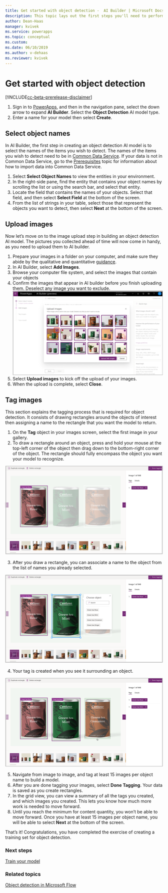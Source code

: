 ```yaml
---
title: Get started with object detection -  AI Builder | Microsoft Docs
description: This topic lays out the first steps you'll need to perform in building an object detection AI model. 
author: Dean-Haas
manager: kvivek
ms.service: powerapps
ms.topic: conceptual
ms.custom: 
ms.date: 06/10/2019
ms.author: v-dehaas
ms.reviewer: kvivek
---
```


# Get started with object detection

[!INCLUDE[cc-beta-prerelease-disclaimer](./includes/cc-beta-prerelease-disclaimer.md)]

1. Sign in to [PowerApps](https://web.powerapps.com), and then in the navigation pane, select the down arrow to expand **AI Builder**. Select the **Object Detection** AI model type.
2. Enter a name for your model then select **Create**.

## Select object names

In AI Builder, the first step in creating an object detection AI model is to select the names of the items you wish to detect. The names of the items you wish to detect need to be in [Common Data Service](/maker/common-data-service/data-platform-intro). If your data is not in Common Data Service, go to the [Prerequisites](build-model.md#prerequisites) topic for information about how to import data into Common Data Service. 
1. Select **Select Object Names** to view the entities in your environment. 
2. In the right-side pane, find the entity that contains your object names by scrolling the list or using the search bar, and select that entity.
3. Locate the field that contains the names of your objects. Select that field, and then select **Select Field** at the bottom of the screen.
4. From the list of strings in your table, select those that represent the objects you want to detect, then select **Next** at the bottom of the screen.

## Upload images
 Now let’s move on to the image upload step in building an object detection AI model. The pictures you collected ahead of time will now come in handy, as you need to upload them to AI builder.
1. Prepare your images in a folder on your computer, and make sure they abide by the qualitative and quantitative [guidance](collect-images.md).
2. In AI Builder, select **Add Images**.
3. Browse your computer file system, and select the images that contain your objects
4. Confirm the images that appear in AI builder before you finish uploading them. Deselect any image you want to exclude.
![Select images screen](media/select-images.png "Select images screen")
5.  Select **Upload images** to kick off the upload of your images.
6. When the upload is complete, select **Close**.


## Tag images
This section explains the tagging process that is required for object detection. It consists of drawing rectangles around the objects of interest then assigning a name to the rectangle that you want the model to return.
1. On the **Tag** object in your images screen, select the first image in your gallery.
2. To draw a rectangle around an object, press and hold your mouse at the top-left corner of the object then drag down to the bottom-right corner of the object. The rectangle should fully encompass the object you want your model to recognize.

![Tag images screen](media/tag-images.png "Tag images screen")
 
3. After you draw a rectangle, you can associate a name to the object from the list of names you already selected.

![Associate name screen](media/tag-image-associate-name.png "Associate name  screen")
 
4. Your tag is created when you see it surrounding an object.

![Tag created screen](media/tag-created.png "Tag created screen")
 
5. Navigate from image to image, and tag at least 15 images per object name to build a model. 
6. After you are done tagging your images, select **Done Tagging**. Your data is saved as you create rectangles. 
7. In the grid view, you can view a summary of all the tags you created, and which images you created. This lets you know how much more work is needed to move forward.
8. Until you reach the minimum for content quantity, you won’t be able to move forward. Once you have at least 15 images per object name, you will be able to select **Next** at the bottom of the screen. 

That’s it! Congratulations, you have completed the exercise of creating a training set for object detection.



### Next steps
[Train  your model](object-detection-train-model.md)

### Related topics

[Object detection in Microsoft Flow](object-detection-model-in-flow.md) 
